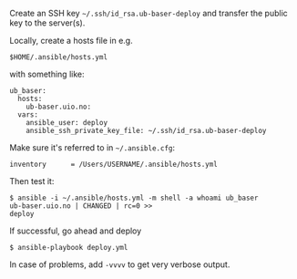 Create an SSH key `~/.ssh/id_rsa.ub-baser-deploy` and transfer the
public key to the server(s).

Locally, create a hosts file in e.g.

    $HOME/.ansible/hosts.yml

with something like:

    ub_baser:
      hosts:
        ub-baser.uio.no:
      vars:
        ansible_user: deploy
        ansible_ssh_private_key_file: ~/.ssh/id_rsa.ub-baser-deploy

Make sure it's referred to in `~/.ansible.cfg`:

    inventory      = /Users/USERNAME/.ansible/hosts.yml

Then test it:

    $ ansible -i ~/.ansible/hosts.yml -m shell -a whoami ub_baser
    ub-baser.uio.no | CHANGED | rc=0 >>
    deploy

If successful, go ahead and deploy

    $ ansible-playbook deploy.yml

In case of problems, add `-vvvv` to get very verbose output.
